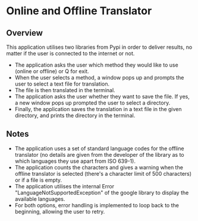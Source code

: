 # Online and Offline Translator
## Overview
This application utilises two libraries from Pypi in order to deliver results, no matter if the user is connected to the internet or not.
- The application asks the user which method they would like to use (online or offline) or Q for exit.
- When the user selects a method, a window pops up and prompts the user to select a text file for translation.
- The file is then translated in the terminal.
- The application asks the user whether they want to save the file. If yes, a new window pops up prompted the user to select a directory.
- Finally, the application saves the translation in a text file in the given directory, and prints the directory in the terminal.

## Notes
- The application uses a set of standard language codes for the offline translator (no details are given from the developer of the library as to which languages they use apart from ISO 639-1).
- The application counts the characters and gives a warning when the offline translator is selected (there's a character limit of 500 characters) or if a file is empty.
- The application utilises the internal Error "LanguageNotSupportedException" of the google library to display the available languages.
- For both options, error handling is implemented to loop back to the beginning, allowing the user to retry.
